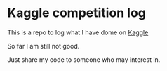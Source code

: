 # Kaggle competition log

This is a repo to log what I have dome on [Kaggle](https://www.kaggle.com/)

So far I am still not good.

Just share my code to someone who may interest in.

